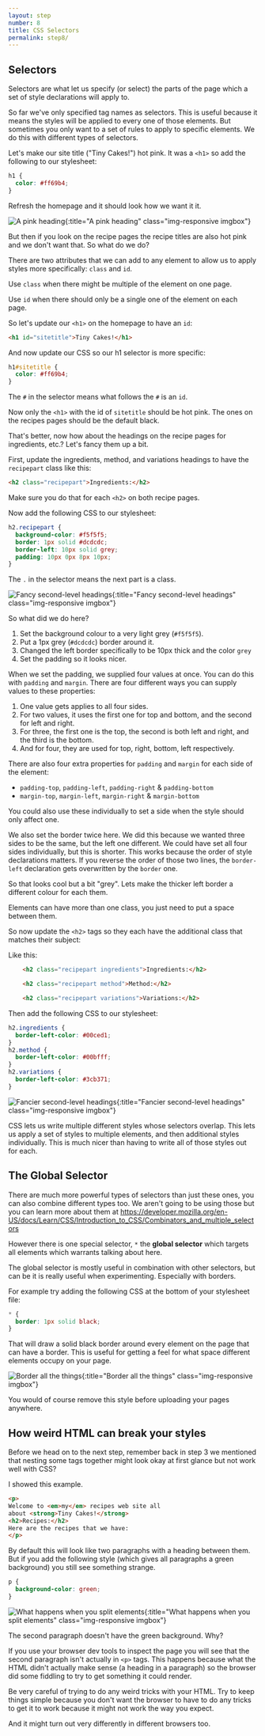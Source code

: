 ```yaml
---
layout: step
number: 8
title: CSS Selectors
permalink: step8/
---
```


## Selectors

Selectors are what let us specify (or select) the parts of the page which a set of style declarations will apply to.

So far we've only specified tag names as selectors.
This is useful because it means the styles will be applied to every one of those elements.
But sometimes you only want to a set of rules to apply to specific elements.
We do this with different types of selectors.

Let's make our site title ("Tiny Cakes!") hot pink.
It was a `<h1>` so add the following to our stylesheet:

```css
h1 {
  color: #ff69b4;
}
```

Refresh the homepage and it should look how we want it it.  

![A pink heading](../assets/css-home-title-color.png){:title="A pink heading" class="img-responsive imgbox"}

But then if you look on the recipe pages the recipe titles are also hot pink and we don't want that.
So what do we do?

There are two attributes that we can add to any element to allow us to apply styles more specifically: `class` and `id`.

Use `class` when there might be multiple of the element on one page.  

Use `id` when there should only be a single one of the element on each page.

So let's update our `<h1>` on the homepage to have an `id`:

```html
<h1 id="sitetitle">Tiny Cakes!</h1>
```

And now update our CSS so our h1 selector is more specific:

```css
h1#sitetitle {
  color: #ff69b4;
}
```

The `#` in the selector means what follows the `#` is an `id`.

Now only the `<h1>` with the id of `sitetitle` should be hot pink.  The ones on the recipes pages should be the default black.

That's better, now how about the headings on the recipe pages for ingredients, etc.?  Let's fancy them up a bit.

First, update the ingredients, method, and variations headings to have the `recipepart` class like this:

```html
<h2 class="recipepart">Ingredients:</h2>
```

Make sure you do that for each `<h2>` on both recipe pages.

Now add the following CSS to our stylesheet:

```css
h2.recipepart {
  background-color: #f5f5f5;
  border: 1px solid #dcdcdc;
  border-left: 10px solid grey;
  padding: 10px 0px 8px 10px;
}
```

The `.` in the selector means the next part is a class.

![Fancy second-level headings](../assets/css-fancy-subheadings.png){:title="Fancy second-level headings" class="img-responsive imgbox"}

So what did we do here?

1. Set the background colour to a very light grey (`#f5f5f5`).
2. Put a 1px grey (`#dcdcdc`) border around it.
3. Changed the left border specifically to be 10px thick and the color `grey`
4. Set the padding so it looks nicer.

When we set the padding, we supplied four values at once.
You can do this with `padding` and `margin`.
There are four different ways you can supply values to these properties:

1. One value gets applies to all four sides.  
2. For two values, it uses the first one for top and bottom, and the second for left and right.  
3. For three, the first one is the top, the second is both left and right, and the third is the bottom.  
4. And for four, they are used for top, right, bottom, left respectively.

There are also four extra properties for `padding` and `margin` for each side of the element:

 * `padding-top`, `padding-left`, `padding-right` & `padding-bottom`
 * `margin-top`, `margin-left`, `margin-right` & `margin-bottom`

You could also use these individually to set a side when the style should only affect one.

We also set the border twice here.
We did this because we wanted three sides to be the same, but the left one different.
We could have set all four sides individually, but this is shorter.
This works because the order of style declarations matters.
If you reverse the order of those two lines, the `border-left` declaration gets overwritten by the `border` one.

So that looks cool but a bit "grey".
Lets make the thicker left border a different colour for each them.

Elements can have more than one class, you just need to put a space between them.

So now update the `<h2>` tags so they each have the additional class that matches their subject:

Like this:

```html
    <h2 class="recipepart ingredients">Ingredients:</h2>

    <h2 class="recipepart method">Method:</h2>

    <h2 class="recipepart variations">Variations:</h2>
```

Then add the following CSS to our stylesheet:

```css
h2.ingredients {
  border-left-color: #00ced1;
}
h2.method {
  border-left-color: #00bfff;
}
h2.variations {
  border-left-color: #3cb371;
}
```

![Fancier second-level headings](../assets/css-fancier-subheadings.png){:title="Fancier second-level headings" class="img-responsive imgbox"}

CSS lets us write multiple different styles whose selectors overlap.
This lets us apply a set of styles to multiple elements, and then additional styles individually.
This is much nicer than having to write all of those styles out for each.

## The Global Selector

There are much more powerful types of selectors than just these ones, you can also combine different types too.  We aren't going to be using those but you can learn more about them at <a href="https://developer.mozilla.org/en-US/docs/Learn/CSS/Introduction_to_CSS/Combinators_and_multiple_selectors" target="_blank">https://developer.mozilla.org/en-US/docs/Learn/CSS/Introduction_to_CSS/Combinators_and_multiple_selectors</a>

However there is one special selector, `*` the **global selector** which targets all elements which warrants talking about here.

The global selector is mostly useful in combination with other selectors, but can be it is really useful when experimenting. Especially with borders.

For example try adding the following CSS at the bottom of your stylesheet file:

```css
* {
  border: 1px solid black;
}
```

That will draw a solid black border around every element on the page that can have a border.
This is useful for getting a feel for what space different elements occupy on your page.  

![Border all the things](../assets/css-border-all-the-things.png){:title="Border all the things" class="img-responsive imgbox"}

You would of course remove this style before uploading your pages anywhere.

## How weird HTML can break your styles

Before we head on to the next step, remember back in step 3 we mentioned that nesting some tags together might look okay at first glance but not work well with CSS?

I showed this example.

```html
<p>
Welcome to <em>my</em> recipes web site all
about <strong>Tiny Cakes!</strong>
<h2>Recipes:</h2>
Here are the recipes that we have:
</p>
```

By default this will look like two paragraphs with a heading between them.
But if you add the following style (which gives all paragraphs a green background) you still see something strange.

```css
p {
  background-color: green;
}
```

![What happens when you split elements](../assets/css-when-you-split-elements.png){:title="What happens when you split elements" class="img-responsive imgbox"}

The second paragraph doesn't have the green background.  Why?

If you use your browser dev tools to inspect the page you will see that the second paragraph isn't actually in `<p>` tags.
This happens because what the HTML didn't actually make sense (a heading in a paragraph) so the browser did some fiddling to try to get something it could render.

Be very careful of trying to do any weird tricks with your HTML.
Try to keep things simple because you don't want the browser to have to do any tricks to get it to work because it might not work the way you expect.

And it might turn out very differently in different browsers too.
